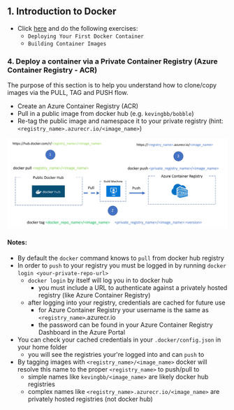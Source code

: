 ## 1. Introduction to Docker

- Click [here](https://katacoda.com/courses/docker) and do the following exercises:
    - ``Deploying Your First Docker Container``
    - ``Building Container Images``

### 4. Deploy a container via a Private Container Registry (Azure Container Registry - ACR)

The purpose of this section is to help you understand how to clone/copy images via the PULL, TAG and PUSH flow.

- Create an Azure Container Registry (ACR)
- Pull in a public image from docker hub (e.g. ```kevingbb/bobble```)
- Re-tag the public image and namespace it to your private registry (hint: ```<registry_name>.azurecr.io/<image_name>```)

![pull/tag/push](images/docker_push_to_registry.png)

#### Notes:

- By default the ```docker``` command knows to ```pull``` from docker hub registry
- In order to ```push``` to your registry you must be logged in by running ```docker login <your-private-repo-url>```
    - ```docker login``` by itself will log you in to docker hub
        - you must include a URL to authenticate against a privately hosted registry (like Azure Container Registry)
    - after logging into your registry, credentials are cached for future use
        - for Azure Container Registry your username is the same as ```<registry_name>```.azurecr.io
        - the password can be found in your Azure Container Registry Dashboard in the Azure Portal
- You can check your cached credentials in your ```.docker/config.json``` in your home folder
    - you will see the registries your're logged into and can ```push``` to
- By tagging images with ```<registry_name>/<image_name>``` docker will resolve this name to the proper ```<registry_name>``` to push/pull to
    - simple names like ```kevingbb/<image_name>``` are likely docker hub registries
    - complex names like ```<registry_name>.azurecr.io/<image_name>``` are privately hosted registries (not docker hub)
